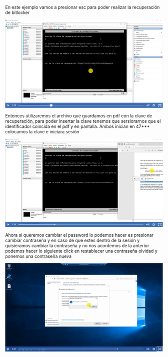 En este ejemplo vamos a presionar esc para poder realizar la recuperación de bitlocker

![alt text](image-179.png)

Entonces utilizaremos el archivo que guardamos en pdf con la clave de recuperación, para poder insertar la clave tenemos que sersiorarnos que el identificador coincida en el pdf y en pantalla.
Ambos inician en 47*** colocamos la clave e iniciara sesión

![alt text](image-180.png)


Ahora si queremos cambiar el password lo podemos hacer es presionar cambiar contraseña y en caso de que estes dentro de la sesión y quisieramos cambiar la contraseña y no nos acordemos de la anterior podemos hacer lo siguiente click en restablecer una contraseña olvidad y ponemos una contraseña nueva

![alt text](image-181.png)